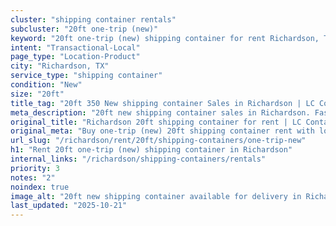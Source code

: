 ```yaml
---
cluster: "shipping container rentals"
subcluster: "20ft one-trip (new)"
keyword: "20ft one-trip (new) shipping container for rent Richardson, TX"
intent: "Transactional-Local"
page_type: "Location-Product"
city: "Richardson, TX"
service_type: "shipping container"
condition: "New"
size: "20ft"
title_tag: "20ft 350 New shipping container Sales in Richardson | LC Container"
meta_description: "20ft new shipping container sales in Richardson. Fast delivery, competitive pricing. Serving shipping containers area. Quote ID: FE4. Call (214) 524-4168 for your free quote today."
original_title: "Richardson 20ft shipping container for rent | LC Container"
original_meta: "Buy one-trip (new) 20ft shipping container rent with local delivery in Richardson, TX. LC Container — local Since 2003. Request a fast quote today."
url_slug: "/richardson/rent/20ft/shipping-containers/one-trip-new"
h1: "Rent 20ft one-trip (new) shipping container in Richardson"
internal_links: "/richardson/shipping-containers/rentals"
priority: 3
notes: "2"
noindex: true
image_alt: "20ft new shipping container available for delivery in Richardson"
last_updated: "2025-10-21"
---
```


<!-- TODO: Add unique city/inventory copy, images, and internal links here. -->
